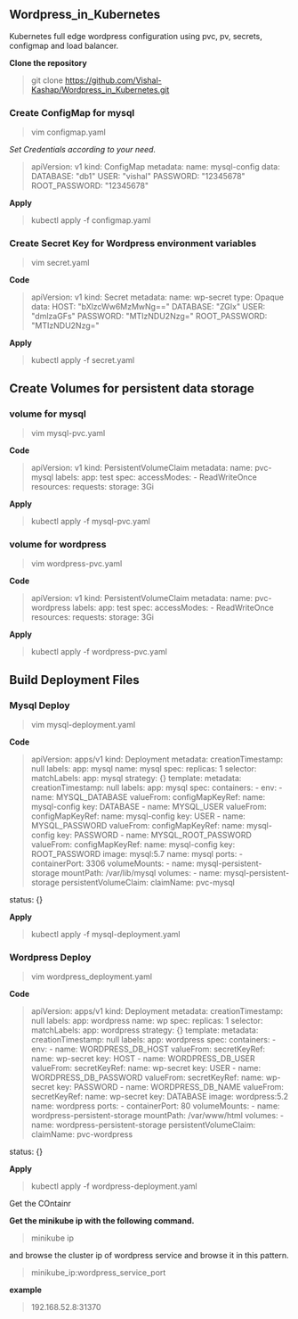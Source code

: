 ## Wordpress_in_Kubernetes
Kubernetes full edge wordpress configuration using pvc, pv, secrets, configmap and load balancer.

**Clone the repository**
>git clone https://github.com/Vishal-Kashap/Wordpress_in_Kubernetes.git

### Create ConfigMap for mysql
>vim configmap.yaml
>
*Set Credentials according to your need.*
>
>apiVersion: v1
kind: ConfigMap
metadata:
  name: mysql-config
data:
  DATABASE: "db1"
  USER: "vishal"
  PASSWORD: "12345678"
  ROOT_PASSWORD: "12345678"
  
  **Apply**
>kubectl apply -f configmap.yaml
  ### Create Secret Key for Wordpress environment variables
>vim secret.yaml
>
**Code**

>apiVersion: v1
kind: Secret
metadata:
  name: wp-secret
type: Opaque
data:
  HOST: "bXlzcWw6MzMwNg=="
  DATABASE: "ZGIx"
  USER: "dmlzaGFs"
  PASSWORD: "MTIzNDU2Nzg="
  ROOT_PASSWORD: "MTIzNDU2Nzg="

**Apply**
>kubectl apply -f secret.yaml

## Create Volumes for persistent data storage
### volume for mysql

>vim mysql-pvc.yaml

**Code**
>apiVersion: v1
kind: PersistentVolumeClaim
metadata:
  name: pvc-mysql
  labels:
    app: test
spec:
  accessModes:
    - ReadWriteOnce
  resources:
    requests:
      storage: 3Gi
      
**Apply**
>kubectl apply -f mysql-pvc.yaml

### volume for wordpress

>vim wordpress-pvc.yaml

**Code**
>apiVersion: v1
kind: PersistentVolumeClaim
metadata:
  name: pvc-wordpress
  labels:
    app: test
spec:
  accessModes:
    - ReadWriteOnce
  resources:
    requests:
      storage: 3Gi
      
**Apply**
>kubectl apply -f wordpress-pvc.yaml


## Build Deployment Files

### Mysql Deploy

>vim mysql-deployment.yaml
>
**Code**
>apiVersion: apps/v1
kind: Deployment
metadata:
  creationTimestamp: null
  labels:
    app: mysql
  name: mysql
spec:
  replicas: 1
  selector:
    matchLabels:
      app: mysql
  strategy: {}
  template:
    metadata:
      creationTimestamp: null
      labels:
        app: mysql
    spec:
      containers:
        - env:
            - name: MYSQL_DATABASE
              valueFrom:
                configMapKeyRef:
                  name: mysql-config
                  key: DATABASE
            - name: MYSQL_USER
              valueFrom:
                configMapKeyRef:
                  name: mysql-config
                  key: USER
            - name: MYSQL_PASSWORD
              valueFrom:
                configMapKeyRef:
                  name: mysql-config
                  key: PASSWORD
            - name: MYSQL_ROOT_PASSWORD
              valueFrom:
                configMapKeyRef:
                  name: mysql-config
                  key: ROOT_PASSWORD
          image: mysql:5.7
          name: mysql
          ports:
            - containerPort: 3306
          volumeMounts:
            - name: mysql-persistent-storage
              mountPath: /var/lib/mysql
      volumes:
        - name: mysql-persistent-storage
          persistentVolumeClaim:
            claimName: pvc-mysql

status: {}

**Apply**

>kubectl apply -f mysql-deployment.yaml
>

### Wordpress Deploy
>vim wordpress_deployment.yaml

**Code**

>apiVersion: apps/v1
kind: Deployment
metadata:
  creationTimestamp: null
  labels:
    app: wordpress
  name: wp
spec:
  replicas: 1
  selector:
    matchLabels:
      app: wordpress
  strategy: {}
  template:
    metadata:
      creationTimestamp: null
      labels:
        app: wordpress
    spec:
      containers:
        - env:
          - name: WORDPRESS_DB_HOST
            valueFrom:
              secretKeyRef:
                name: wp-secret
                key: HOST
          - name: WORDPRESS_DB_USER
            valueFrom:
              secretKeyRef:
                name: wp-secret
                key: USER
          - name: WORDPRESS_DB_PASSWORD
            valueFrom:
              secretKeyRef:
                name: wp-secret
                key: PASSWORD
          - name: WORDPRESS_DB_NAME
            valueFrom:
              secretKeyRef:
                name: wp-secret
                key: DATABASE
          image: wordpress:5.2
          name: wordpress
          ports:
          - containerPort: 80
          volumeMounts:
            - name: wordpress-persistent-storage
              mountPath: /var/www/html
      volumes:
        - name: wordpress-persistent-storage
          persistentVolumeClaim:
            claimName: pvc-wordpress

status: {}

**Apply**
>kubectl apply -f wordpress-deployment.yaml


Get the COntainr

 **Get the minikube ip with the following command.**
 >minikube ip
 >
 and browse the cluster ip of wordpress service and browse it in this pattern.
  >minikube_ip:wordpress_service_port
 >
**example**
>192.168.52.8:31370

